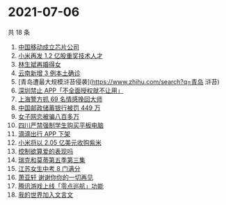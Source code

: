 # 2021-07-06

共 18 条

<!-- BEGIN -->
<!-- 最后更新时间 Tue Jul 06 2021 22:05:03 GMT+0800 (China Standard Time) -->

1. [中国移动成立芯片公司](https://www.zhihu.com/search?q=中国移动)
2. [小米再发 1.2 亿股重奖技术人才](https://www.zhihu.com/search?q=小米)
3. [林生斌再婚得女](https://www.zhihu.com/search?q=林生斌)
4. [云南新增 3 例本土确诊](https://www.zhihu.com/search?q=云南疫情)
5. [青岛遭最大规模浒苔侵袭](https://www.zhihu.com/search?q=青岛 浒苔)
6. [深圳禁止 APP「不全面授权就不让用」](https://www.zhihu.com/search?q=大数据杀熟)
7. [上海警方抓 69 名情感挽回大师](https://www.zhihu.com/search?q=情感挽回)
8. [中国邮政储蓄银行被罚 449 万](https://www.zhihu.com/search?q=中国邮政储蓄银行)
9. [女子网恋被骗八百多万](https://www.zhihu.com/search?q=网恋被骗)
10. [四川严禁强制学生购买平板电脑](https://www.zhihu.com/search?q=强制学生购买平板电脑)
11. [滴滴出行 APP 下架](https://www.zhihu.com/search?q=滴滴下架)
12. [小米将以 2.05 亿美元收购紫米](https://www.zhihu.com/search?q=小米收购紫米)
13. [控制欲算爱的表现吗](https://www.zhihu.com/search?q=扑通扑通的心)
14. [瑞克和莫蒂第五季第三集](https://www.zhihu.com/search?q=瑞克和莫蒂)
15. [江苏女生中考 8 门满分](https://www.zhihu.com/search?q=中考)
16. [萧亚轩 谢谢你你的一切再见](https://www.zhihu.com/search?q=萧亚轩)
17. [腾讯游戏上线「零点巡航」功能](https://www.zhihu.com/search?q=腾讯游戏)
18. [我的世界加入文言文](https://www.zhihu.com/search?q=我的世界)

<!-- END -->
